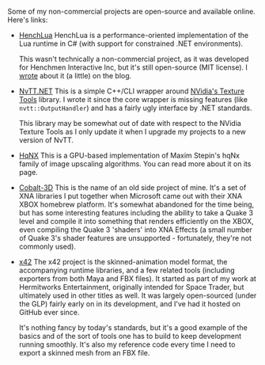 Some of my non-commercial projects are open-source and available online. Here's links:

*   [HenchLua](https://github.com/henchmeninteractive/HenchLua)
    HenchLua is a performance-oriented implementation of the Lua runtime in C# (with support for constrained .NET environments).

    This wasn't technically a non-commercial project, as it was developed for Henchmen Interactive Inc, but it's still open-source (MIT license). I [wrote](/posts/series/HenchLua) about it (a little) on the blog.

*   [NvTT.NET](http://github.com/pdjonov/NvTT.NET/wiki)
    This is a simple C++/CLI wrapper around [NVidia's Texture Tools](http://developer.nvidia.com/object/texture_tools.html) library. I wrote it since the core wrapper is missing features (like `nvtt::OutputHandler`) and has a fairly ugly interface by .NET standards.

    This library may be somewhat out of date with respect to the NVidia Texture Tools as I only update it when I upgrade my projects to a new version of NvTT.

*   [HqNX](/posts/hqnx)
    This is a GPU-based implementation of Maxim Stepin's hqNx family of image upscaling algorithms. You can read more about it on its page.

*   [Cobalt-3D](http://code.google.com/p/cobalt-3d/)
    This is the name of an old side project of mine. It's a set of XNA libraries I put together when Microsoft came out with their XNA XBOX homebrew platform. It's somewhat abandoned for the time being, but has some interesting features including the ability to take a Quake 3 level and compile it into something that renders efficiently on the XBOX, even compiling the Quake 3 'shaders' into XNA Effects (a small number of Quake 3's shader features are unsupported - fortunately, they're not commonly used).

*   [x42](http://github.com/pdjonov/x42/wiki)
    The x42 project is the skinned-animation model format, the accompanying runtime libraries, and a few related tools (including exporters from both Maya and FBX files). It started as part of my work at Hermitworks Entertainment, originally intended for Space Trader, but ultimately used in other titles as well. It was largely open-sourced (under the GLP) fairly early on in its development, and I've had it hosted on GitHub ever since.

    It's nothing fancy by today's standards, but it's a good example of the basics and of the sort of tools one has to build to keep development running smoothly. It's also my reference code every time I need to export a skinned mesh from an FBX file.